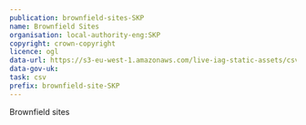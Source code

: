 ```yaml
---
publication: brownfield-sites-SKP
name: Brownfield Sites
organisation: local-authority-eng:SKP
copyright: crown-copyright
licence: ogl
data-url: https://s3-eu-west-1.amazonaws.com/live-iag-static-assets/csv/stockport_brownfieldregister_2017-12-21_rev1.csv
data-gov-uk: 
task: csv
prefix: brownfield-site-SKP
---
```


Brownfield sites

